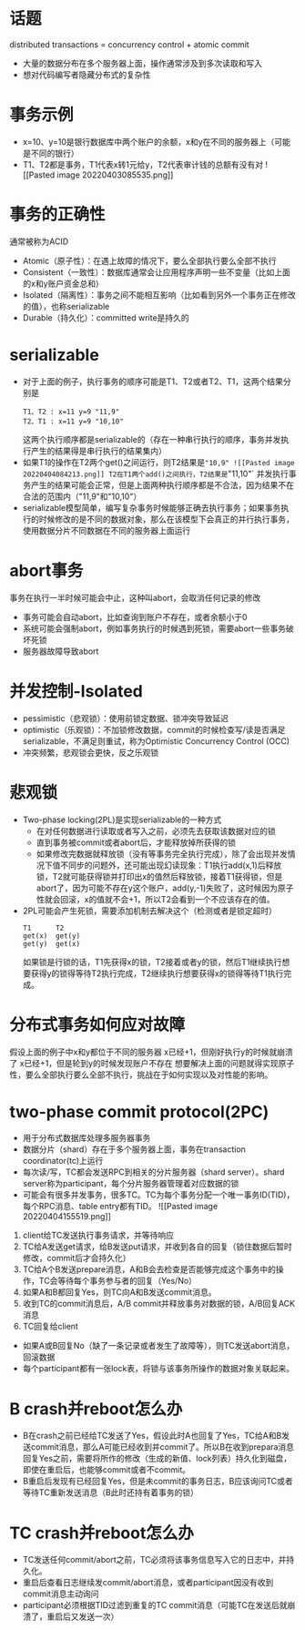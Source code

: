 # 话题
 distributed transactions = concurrency control + atomic commit
  - 大量的数据分布在多个服务器上面，操作通常涉及到多次读取和写入
  - 想对代码编写者隐藏分布式的复杂性
# 事务示例
- x=10、y=10是银行数据库中两个账户的余额，x和y在不同的服务器上（可能是不同的银行）
- T1、T2都是事务，T1代表x转1元给y，T2代表审计钱的总额有没有对
![[Pasted image 20220403085535.png]]
# 事务的正确性
通常被称为ACID
- Atomic（原子性）：在遇上故障的情况下，要么全部执行要么全部不执行
- Consistent（一致性）：数据库通常会让应用程序声明一些不变量（比如上面的x和y账户资金总和）
- Isolated（隔离性）：事务之间不能相互影响（比如看到另外一个事务正在修改的值），也称serializable
- Durable（持久化）：committed write是持久的
# serializable
- 对于上面的例子，执行事务的顺序可能是T1、T2或者T2、T1，这两个结果分别是
	```
	T1、T2 : x=11 y=9 "11,9" 
	T2、T1 : x=11 y=9 "10,10"
	```
	这两个执行顺序都是serializable的（存在一种串行执行的顺序，事务并发执行产生的结果得是串行执行的结果集内）
- 如果T1的操作在T2两个get()之间运行，则T2结果是`"10,9"
	![[Pasted image 20220404084213.png]]
	T2在T1两个add()之间执行，T2结果是`"11,10"`
	并发执行事务产生的结果可能会正常，但是上面两种执行顺序都是不合法，因为结果不在合法的范围内（"11,9"和"10,10"）
- serializable模型简单，编写复杂事务时候能够正确去执行事务；如果事务执行的时候修改的是不同的数据对象，那么在该模型下会真正的并行执行事务，使用数据分片不同数据在不同的服务器上面运行
# abort事务
事务在执行一半时候可能会中止，这种叫abort，会取消任何记录的修改
- 事务可能会自动abort，比如查询到账户不存在，或者余额小于0
- 系统可能会强制abort，例如事务执行的时候遇到死锁，需要abort一些事务破坏死锁
- 服务器故障导致abort
# 并发控制-Isolated
- pessimistic（悲观锁）：使用前锁定数据、锁冲突导致延迟
- optimistic（乐观锁）：不加锁修改数据，commit的时候检查写/读是否满足serializable，不满足则重试，称为Optimistic Concurrency Control (OCC)
- 冲突频繁，悲观锁会更快，反之乐观锁
# 悲观锁
- Two-phase locking(2PL)是实现serializable的一种方式
	- 在对任何数据进行读取或者写入之前，必须先去获取该数据对应的锁
	- 直到事务被commit或者abort后，才能释放掉所获得的锁
	- 如果修改完数据就释放锁（没有等事务完全执行完成），除了会出现并发情况下值不同步的问题外，还可能出现幻读现象：T1执行add(x,1)后释放锁，T2就可能获得锁并打印出x的值然后释放锁，接着T1获得锁，但是abort了，因为可能不存在y这个账户，add(y,-1)失败了，这时候因为原子性就会回滚，x的值就不会+1，所以T2会看到一个不应该存在的值。
- 2PL可能会产生死锁，需要添加机制去解决这个（检测或者是锁定超时）
	```
	T1      T2
  get(x)  get(y)
  get(y)  get(x)
	```
	如果锁是行锁的话，T1先获得x的锁，T2接着或者y的锁，然后T1继续执行想要获得y的锁得等待T2执行完成，T2继续执行想要获得x的锁得等待T1执行完成。
# 分布式事务如何应对故障
假设上面的例子中x和y都位于不同的服务器
x已经+1，但刚好执行y的时候就崩溃了
x已经+1，但是轮到y的时候发现账户不存在
想要解决上面的问题就得实现原子性，要么全部执行要么全部不执行，挑战在于如何实现以及对性能的影响。
# two-phase commit protocol(2PC)
- 用于分布式数据库处理多服务器事务
- 数据分片（shard）存在于多个服务器上面，事务在transaction coordinator(tc)上运行
- 每次读/写，TC都会发送RPC到相关的分片服务器（shard server）。shard server称为participant，每个分片服务器管理着对应数据的锁
- 可能会有很多并发事务，很多TC。TC为每个事务分配一个唯一事务ID(TID)，每个RPC消息、table entry都有TID。
  ![[Pasted image 20220404155519.png]]
1. client给TC发送执行事务请求，并等待响应
2. TC给A发送get请求，给B发送put请求，并收到各自的回复（锁住数据后暂时修改，commit后才会持久化）
3. TC给A个B发送prepare消息，A和B会去检查是否能够完成这个事务中的操作，TC会等待每个事务参与者的回复（Yes/No）
4. 如果A和B都回复Yes，则TC向A和B发送commit消息。
5. 收到TC的commit消息后，A/B commit并释放事务对数据的锁，A/B回复ACK消息
6. TC回复给client
- 如果A或B回复No（缺了一条记录或者发生了故障等），则TC发送abort消息，回滚数据
- 每个participant都有一张lock表，将锁与该事务所操作的数据对象关联起来。
# B crash并reboot怎么办
- B在crash之前已经给TC发送了Yes，假设此时A也回复了Yes，TC给A和B发送commit消息，那么A可能已经收到并commit了。所以B在收到prepara消息回复Yes之前，需要将所作的修改（生成的新值、lock列表）持久化到磁盘，即使在重启后，也能够commit或者不commit。
- B重启后发现有已经回复Yes，但是未commit的事务日志，B应该询问TC或者等待TC重新发送消息（B此时还持有着事务的锁）
# TC crash并reboot怎么办
- TC发送任何commit/abort之前，TC必须将该事务信息写入它的日志中，并持久化。
- 重启后查看日志继续发commit/abort消息，或者participant因没有收到commit消息主动询问
- participant必须根据TID过滤到重复的TC commit消息（可能TC在发送后就崩溃了，重启后又发送一次）
